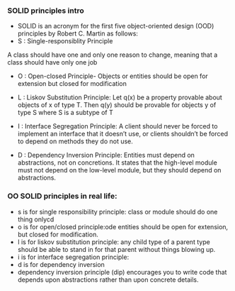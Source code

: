 ### SOLID principles intro
- SOLID is an acronym for the first five object-oriented design (OOD) principles by Robert C. Martin as follows:
- S : Single-responsiblity Principle

A class should have one and only one reason to change, meaning that a class should have only one job
- O : Open-closed Principle- Objects or entities should be open for extension but closed for modification

- L : Liskov Substitution Principle: Let q(x) be a property provable about objects of x of type T. Then q(y) should be provable for objects y of type S where S is a subtype of T

- I : Interface Segregation Principle: A client should never be forced to implement an interface that it doesn’t use, or clients shouldn’t be forced to depend on methods they do not use.

- D : Dependency Inversion Principle: Entities must depend on abstractions, not on concretions. It states that the high-level module must not depend on the low-level module, but they should depend on abstractions.

### OO SOLID principles in real life:
- s is for single responsibility principle: class or module should do one thing onlycd
- o is for open/closed principle:ode entities should be open for extension, but closed for modification.
- l is for liskov substitution principle:   any child type of a parent type should be able to stand in for that parent without things blowing up.
- i is for interface segregation principle:
- d is for dependency inversion
- dependency inversion principle (dip) encourages you to write code that depends upon abstractions rather than upon concrete details.

